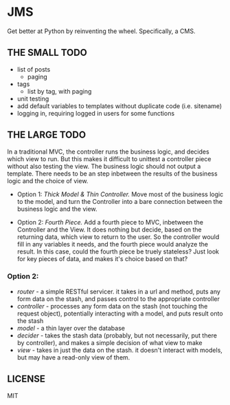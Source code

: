 # JMS

Get better at Python by reinventing the wheel. Specifically, a CMS.

## THE SMALL TODO

  - list of posts
    - paging
  - tags
    - list by tag, with paging
  - unit testing
  - add default variables to templates without duplicate code (i.e. sitename)
  - logging in, requiring logged in users for some functions

## THE LARGE TODO

In a traditional MVC, the controller runs the business logic, and decides which view to run. But this makes it difficult to unittest a controller piece without also testing the view. The business logic should not output a template. There needs to be an step inbetween the results of the business logic and the choice of view.

  - Option 1: *Thick Model & Thin Controller.* Move most of the business logic to the model, and turn the Controller into a bare connection between the business logic and the view.

  - Option 2: *Fourth Piece.* Add a fourth piece to MVC, inbetween the Controller and the View. It does nothing but decide, based on the returning data, which view to return to the user. So the controller would fill in any variables it needs, and the fourth piece would analyze the result. In this case, could the fourth piece be truely stateless? Just look for key pieces of data, and makes it's choice based on that?


### Option 2:

 - *router* - a simple RESTful servicer. it takes in a url and method, puts any form data on the stash, and passes control to the appropriate controller
 - *controller* - processes any form data on the stash (not touching the request object), potentially interacting with a model, and puts result onto the stash
 - *model* - a thin layer over the database
 - *decider* - takes the stash data (probably, but not necessarily, put there by controller), and makes a simple decision of what view to make
 - *view* - takes in just the data on the stash. it doesn't interact with models, but may have a read-only view of them.


## LICENSE

MIT

